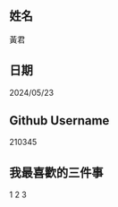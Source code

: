 姓名
----
黃君

日期
----
2024/05/23

Github Username
---------------
210345

我最喜歡的三件事
---------------
1 2 3
